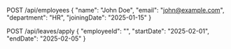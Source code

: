 POST /api/employees
{
  "name": "John Doe",
  "email": "john@example.com",
  "department": "HR",
  "joiningDate": "2025-01-15"
}

POST /api/leaves/apply
{
  "employeeId": "<id>",
  "startDate": "2025-02-01",
  "endDate": "2025-02-05"
}